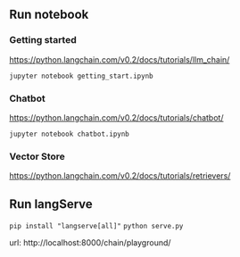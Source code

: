 ## Run notebook

### Getting started

https://python.langchain.com/v0.2/docs/tutorials/llm_chain/

`jupyter notebook getting_start.ipynb`

### Chatbot

https://python.langchain.com/v0.2/docs/tutorials/chatbot/

`jupyter notebook chatbot.ipynb`

### Vector Store

https://python.langchain.com/v0.2/docs/tutorials/retrievers/

## Run langServe

`pip install "langserve[all]"` `python serve.py`

url: http://localhost:8000/chain/playground/
